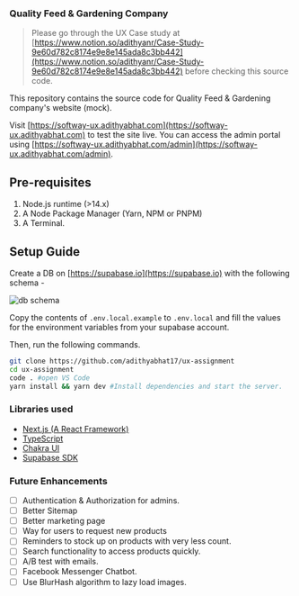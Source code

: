 ### Quality Feed & Gardening Company

> Please go through the UX Case study at [https://www.notion.so/adithyanr/Case-Study-9e60d782c8174e9e8e145ada8c3bb442](https://www.notion.so/adithyanr/Case-Study-9e60d782c8174e9e8e145ada8c3bb442) before checking this source code.

This repository contains the source code for Quality Feed & Gardening company's website (mock). 

Visit [https://softway-ux.adithyabhat.com](https://softway-ux.adithyabhat.com) to test the site live. You can access the admin portal using [https://softway-ux.adithyabhat.com/admin](https://softway-ux.adithyabhat.com/admin). 

## Pre-requisites

1. Node.js runtime (>14.x)
2. A Node Package Manager (Yarn, NPM or PNPM)
3. A Terminal.

## Setup Guide

Create a DB on [https://supabase.io](https://supabase.io) with the following schema - 

![db schema](https://user-images.githubusercontent.com/20818481/120028493-63214080-c012-11eb-997e-0b27850130da.png)


Copy the contents of `.env.local.example` to `.env.local` and fill the values for the environment variables from your supabase account.

Then, run the following commands.

```bash
git clone https://github.com/adithyabhat17/ux-assignment
cd ux-assignment
code . #open VS Code
yarn install && yarn dev #Install dependencies and start the server.
```

### Libraries used

- [Next.js (A React Framework)](https://nextjs.org)
- [TypeScript](http://typescriptlang.org)
- [Chakra UI](http://chakra-ui.com)
- [Supabase SDK](https://supabase.io)

### Future Enhancements

- [ ]  Authentication & Authorization for admins.
- [ ]  Better Sitemap
- [ ]  Better marketing page
- [ ]  Way for users to request new products
- [ ]  Reminders to stock up on products with very less count.
- [ ]  Search functionality to access products quickly.
- [ ]  A/B test with emails.
- [ ]  Facebook Messenger Chatbot.
- [ ]  Use BlurHash algorithm to lazy load images.
